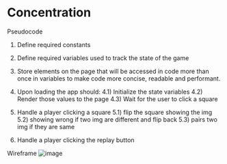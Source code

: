 # Concentration

Pseudocode 

1) Define required constants

2) Define required variables used to track the state of the game

3) Store elements on the page that will be accessed in code more than once in variables to make code more concise, readable and performant.

4) Upon loading the app should:
  4.1) Initialize the state variables
  4.2) Render those values to the page
  4.3) Wait for the user to click a square

5) Handle a player clicking a square
  5.1) flip the square showing the img
  5.2) showing wrong if two img are different and flip back
  5.3) pairs two img if they are same

7) Handle a player clicking the replay button




Wireframe
![image](https://github.com/tcjiao/Concentration/assets/69442994/a0329181-4f31-44e3-b0f6-4a1609bf876c)
